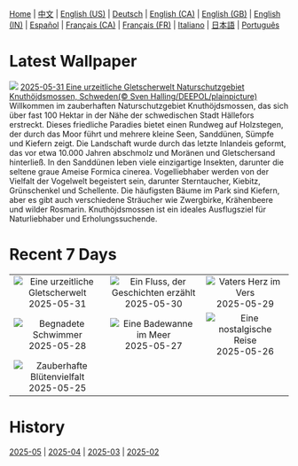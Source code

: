 [Home](../README.md) | [中文](zh-CN.md) | [English (US)](en-US.md) | [Deutsch](de-DE.md) | [English (CA)](en-CA.md) | [English (GB)](en-GB.md) | [English (IN)](en-IN.md) | [Español](es-ES.md) | [Français (CA)](fr-CA.md) | [Français (FR)](fr-FR.md) | [Italiano](it-IT.md) | [日本語](ja-JP.md) | [Português](pt-BR.md)

# Latest Wallpaper
![](https://www.bing.com/th?id=OHR.SwedenReserve_DE-DE3687449792_UHD.jpg)
[2025-05-31 Eine urzeitliche Gletscherwelt Naturschutzgebiet Knuthöjdsmossen, Schweden(© Sven Halling/DEEPOL/plainpicture)](https://www.bing.com/th?id=OHR.SwedenReserve_DE-DE3687449792_UHD.jpg)
Willkommen im zauberhaften Naturschutzgebiet Knuthöjdsmossen, das sich über fast 100 Hektar in der Nähe der schwedischen Stadt Hällefors erstreckt. Dieses friedliche Paradies bietet einen Rundweg auf Holzstegen, der durch das Moor führt und mehrere kleine Seen, Sanddünen, Sümpfe und Kiefern zeigt. Die Landschaft wurde durch das letzte Inlandeis geformt, das vor etwa 10.000 Jahren abschmolz und Moränen und Gletschersand hinterließ. In den Sanddünen leben viele einzigartige Insekten, darunter die seltene graue Ameise Formica cinerea. Vogelliebhaber werden von der Vielfalt der Vogelwelt begeistert sein, darunter Sterntaucher, Kiebitz, Grünschenkel und Schellente. Die häufigsten Bäume im Park sind Kiefern, aber es gibt auch verschiedene Sträucher wie Zwergbirke, Krähenbeere und wilder Rosmarin. Knuthöjdsmossen ist ein ideales Ausflugsziel für Naturliebhaber und Erholungssuchende.

# Recent 7 Days
|  |  |  |
|:---:|:---:|:---:|
| ![](https://www.bing.com/th?id=OHR.SwedenReserve_DE-DE3687449792_400x240.jpg "Eine urzeitliche Gletscherwelt") 2025-05-31 | ![](https://www.bing.com/th?id=OHR.LittlePigeonRiver_DE-DE2665002576_400x240.jpg "Ein Fluss, der Geschichten erzählt") 2025-05-30 | ![](https://www.bing.com/th?id=OHR.GoetheSchiller_DE-DE0833691040_400x240.jpg "Vaters Herz im Vers") 2025-05-29 |
| ![](https://www.bing.com/th?id=OHR.KelpOtter_DE-DE1256617925_400x240.jpg "Begnadete Schwimmer") 2025-05-28 | ![](https://www.bing.com/th?id=OHR.MonaValePool_DE-DE2862421756_400x240.jpg "Eine Badewanne im Meer") 2025-05-27 | ![](https://www.bing.com/th?id=OHR.Arashiyama2025_DE-DE6569977297_400x240.jpg "Eine nostalgische Reise") 2025-05-26 |
| ![](https://www.bing.com/th?id=OHR.ButchartFlowers_DE-DE6034854764_400x240.jpg "Zauberhafte Blütenvielfalt") 2025-05-25 |  |  |

# History
[2025-05](../archives/wallpaper/de-DE/w_2025_05.md) | [2025-04](../archives/wallpaper/de-DE/w_2025_04.md) | [2025-03](../archives/wallpaper/de-DE/w_2025_03.md) | [2025-02](../archives/wallpaper/de-DE/w_2025_02.md)
